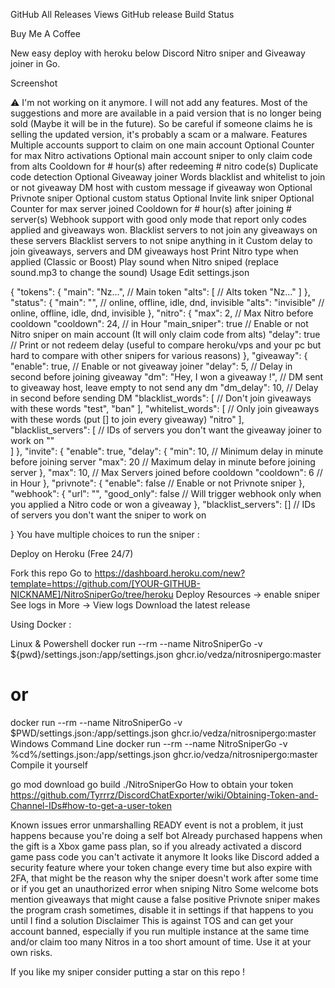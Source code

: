 GitHub All Releases Views
GitHub release Build Status

Buy Me A Coffee

New easy deploy with heroku below
Discord Nitro sniper and Giveaway joiner in Go.

Screenshot

⚠️ I'm not working on it anymore. I will not add any features. Most of the suggestions and more are available in a paid version that is no longer being sold (Maybe it will be in the future). So be careful if someone claims he is selling the updated version, it's probably a scam or a malware.
Features
Multiple accounts support to claim on one main account
Optional Counter for max Nitro activations
Optional main account sniper to only claim code from alts
Cooldown for # hour(s) after redeeming # nitro code(s)
Duplicate code detection
Optional Giveaway joiner
Words blacklist and whitelist to join or not giveaway
DM host with custom message if giveaway won
Optional Privnote sniper
Optional custom status
Optional Invite link sniper
Optional Counter for max server joined
Cooldown for # hour(s) after joining # server(s)
Webhook support with good only mode that report only codes applied and giveaways won.
Blacklist servers to not join any giveaways on these servers
Blacklist servers to not snipe anything in it
Custom delay to join giveaways, servers and DM giveaways host
Print Nitro type when applied (Classic or Boost)
Play sound when Nitro sniped (replace sound.mp3 to change the sound)
Usage
Edit settings.json

{
  "tokens": {
    "main": "Nz...", // Main token
    "alts": [ // Alts token
      "Nz..."
    ]
  },
  "status": {
    "main": "", // online, offline, idle, dnd, invisible
    "alts": "invisible" // online, offline, idle, dnd, invisible
  },
  "nitro": {
    "max": 2,   // Max Nitro before cooldown
    "cooldown": 24,  // in Hour
    "main_sniper": true // Enable or not Nitro sniper on main account (It will only claim code from alts)
    "delay": true // Print or not redeem delay (useful to compare heroku/vps and your pc but hard to compare with other snipers for various reasons)
},
  "giveaway": {
    "enable": true, // Enable or not giveaway joiner
    "delay": 5, // Delay in second before joining giveaway
    "dm": "Hey, I won a giveaway !", // DM sent to giveaway host, leave empty to not send any dm
    "dm_delay": 10, // Delay in second before sending DM
    "blacklist_words": [ // Don't join giveaways with these words
      "test",
      "ban"
    ],
    "whitelist_words": [ // Only join giveaways with these words (put [] to join every giveaway)
      "nitro"
    ],
    "blacklist_servers": [ // IDs of servers you don't want the giveaway joiner to work on
      ""  
    ]
  },
  "invite": {
    "enable": true,
    "delay": {
      "min": 10, // Minimum delay in minute before joining server
      "max": 20  // Maximum delay in minute before joining server
    },
    "max": 10,    // Max Servers joined before cooldown
    "cooldown": 6 // in Hour
  },
  "privnote": {
    "enable": false // Enable or not Privnote sniper
  },
  "webhook": {
    "url": "",
    "good_only": false // Will trigger webhook only when you applied a Nitro code or won a giveaway
  },
  "blacklist_servers": [] // IDs of servers you don't want the sniper to work on

}
You have multiple choices to run the sniper :

Deploy on Heroku (Free 24/7)

Fork this repo
Go to https://dashboard.heroku.com/new?template=https://github.com/[YOUR-GITHUB-NICKNAME]/NitroSniperGo/tree/heroku
Deploy
Resources -> enable sniper
See logs in More -> View logs
Download the latest release

Using Docker :

Linux & Powershell
docker run --rm --name NitroSniperGo -v ${pwd}/settings.json:/app/settings.json ghcr.io/vedza/nitrosnipergo:master
# or 
docker run --rm --name NitroSniperGo -v $PWD/settings.json:/app/settings.json ghcr.io/vedza/nitrosnipergo:master
Windows Command Line
docker run --rm --name NitroSniperGo -v %cd%/settings.json:/app/settings.json ghcr.io/vedza/nitrosnipergo:master
Compile it yourself

go mod download
go build
./NitroSniperGo
How to obtain your token
https://github.com/Tyrrrz/DiscordChatExporter/wiki/Obtaining-Token-and-Channel-IDs#how-to-get-a-user-token

Known issues
error unmarshalling READY event is not a problem, it just happens because you're doing a self bot
Already purchased happens when the gift is a Xbox game pass plan, so if you already activated a discord game pass code you can't activate it anymore
It looks like Discord added a security feature where your token change every time but also expire with 2FA, that might be the reason why the sniper doesn't work after some time or if you get an unauthorized error when sniping Nitro
Some welcome bots mention giveaways that might cause a false positive
Privnote sniper makes the program crash sometimes, disable it in settings if that happens to you until I find a solution
Disclaimer
This is against TOS and can get your account banned, especially if you run multiple instance at the same time and/or claim too many Nitros in a too short amount of time. Use it at your own risks.

If you like my sniper consider putting a star on this repo !
